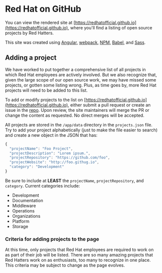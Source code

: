 
# Red Hat on GitHub

You can view the rendered site at [https://redhatofficial.github.io](https://redhatofficial.github.io), where you'll find a listing of open source projects by Red Hatters.

This site was created using [Angular](https://angularjs.org/), [webpack](https://webpack.js.org/), [NPM](https://www.npmjs.com/), [Babel](https://babeljs.io/), and [Sass](https://sass-lang.com/).

## Adding a project

We have worked to put together a comprehensive list of all projects in which Red Hat employees are actively involved. But we also recognize that, given the large scope of our open source work, we may have missed some projects, or gotten some listing wrong. Plus, as time goes by, more Red Hat projects will need to be added to this list.

To add or modify projects to the list on [https://redhatofficial.github.io](https://redhatofficial.github.io), either submit a pull request or create an issue in the [repo](https://github.com/RedHatOfficial/RedHatOfficial.github.io). Upon review, the site maintainers will merge the PR or change the content as requested. No direct merges will be accepted.

All projects are stored in the `/app/data` directory in the `projects.json` file.  Try to add your project alphabetically (just to make the file easier to search) and create a new object in the JSON that has:

```js
{
  "projectName": "Foo Project",
  "projectDescription": "Lorem ipsum.",
  "projectRepository": "https://github.com/foo",
  "projectWebsite": "http://foo.githug.io",
  "category": "Development"
}
```

Be sure to include at **LEAST** the `projectName`, `projectRepository`, and `category`.  Current categories include: 

- Development
- Documentation
- Middleware
- Operations
- Organizations
- Platform
- Storage

### Criteria for adding projects to the page

At this time, only projects that Red Hat employees are required to work on as part of their job will be listed. There are so many amazing projects that Red Hatters work on as enthusiasts, too many to recognize in one place. This criteria may be subject to change as the page evolves.

